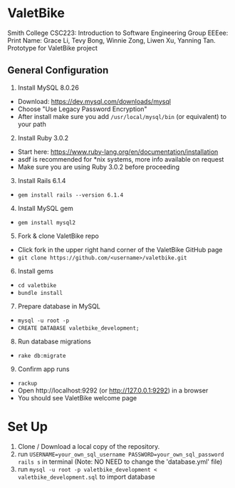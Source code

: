 # ValetBike

Smith College CSC223: Introduction to Software Engineering
Group EEEee: Print Name: Grace Li, Tevy Bong, Winnie Zong, Liwen Xu, Yanning Tan.
Prototype for ValetBike project

## General Configuration
1. Install MySQL 8.0.26
* Download: https://dev.mysql.com/downloads/mysql
* Choose "Use Legacy Password Encryption"
* After install make sure you add `/usr/local/mysql/bin` (or equivalent) to your path

2. Install Ruby 3.0.2
* Start here: https://www.ruby-lang.org/en/documentation/installation
* asdf is recommended for *nix systems, more info available on request
* Make sure you are using Ruby 3.0.2 before proceeding

3. Install Rails 6.1.4
* `gem install rails --version 6.1.4`

4. Install MySQL gem
* `gem install mysql2`

5. Fork & clone ValetBike repo
* Click fork in the upper right hand corner of the ValetBike GitHub page
* `git clone https://github.com/<username>/valetbike.git`

6. Install gems
* `cd valetbike`
* `bundle install`

7. Prepare database in MySQL
* `mysql -u root -p`
* `CREATE DATABASE valetbike_development;`

8. Run database migrations
* `rake db:migrate`

9. Confirm app runs
* `rackup`
* Open http://localhost:9292 (or http://127.0.0.1:9292) in a browser
* You should see ValetBike welcome page
  
  
# Set Up
1. Clone / Download a local copy of the repository.
2. run `USERNAME=your_own_sql_username PASSWORD=your_own_sql_password  rails s` in terminal (Note: NO NEED to change the 'database.yml' file)
3. run `mysql -u root -p valetbike_development < valetbike_development.sql` to import database
